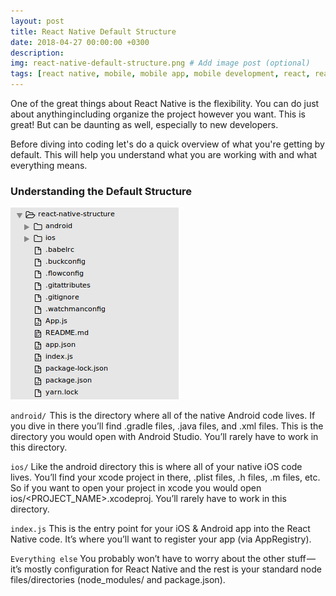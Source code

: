 ```yaml
---
layout: post
title: React Native Default Structure
date: 2018-04-27 00:00:00 +0300
description: 
img: react-native-default-structure.png # Add image post (optional)
tags: [react native, mobile, mobile app, mobile development, react, react native training, learn react native] # add tag
---
```


One of the great things about React Native is the flexibility. You can do just about anything including organize the project however you want. This is great! But can be daunting as well, especially to new developers.

Before diving into coding let's do a quick overview of what you're getting by default. This will help you understand what you are working with and what everything means.

### Understanding the Default Structure

![react native default structure](/assets/img/react-native-default-folder-structure.png)

`android/`  This is the directory where all of the native Android code lives. If you dive in there you’ll find .gradle files, .java files, and .xml files. This is the directory you would open with Android Studio. You’ll rarely have to work in this directory.

`ios/`  Like the android directory this is where all of your native iOS code lives. You’ll find your xcode project in there, .plist files, .h files, .m files, etc. So if you want to open your project in xcode you would open ios/<PROJECT_NAME>.xcodeproj. You’ll rarely have to work in this directory.

`index.js`  This is the entry point for your iOS & Android app into the React Native code. It’s where you’ll want to register your app (via AppRegistry).

`Everything else`  You probably won’t have to worry about the other stuff — it’s mostly configuration for React Native and the rest is your standard node files/directories (node_modules/ and package.json).
